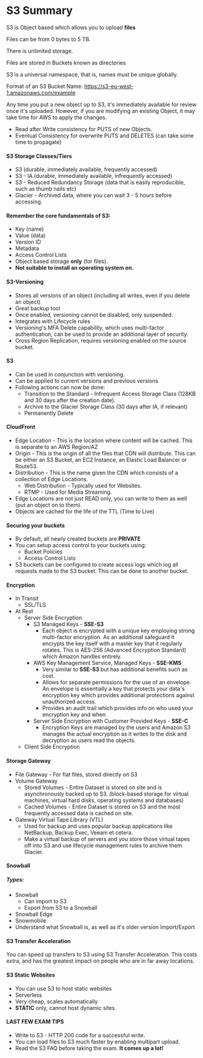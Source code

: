 # S3 Summary 

S3 is Object based which allows you to upload **files**

Files can be from 0 bytes to 5 TB.

There is unlimited storage.

Files are stored in Buckets known as directories

S3 is a universal namespace, that is, names must be unique globally.

Format of an S3 Bucket Name: https://s3-eu-west-1.amazonaws.com/example

Any time you put a new object up to S3, it's immediately available for review once it's uploaded.
However, if you are modifying an existing Object, it may take time for AWS to apply the changes.
* Read after Write consistency for PUTS of new Objects.
* Eventual Consistency for overwrite PUTS and DELETES (can take some time to propagate)

#### S3 Storage Classes/Tiers
* S3 (durable, immediately available, frequently accessed)
* S3 - IA (durable, immediately available, infrequently accessed)
* S3 - Reduced Redundancy Storage (data that is easily reproducible, such as thumb nails etc)
* Glacier - Archived data, where you can wait 3 - 5 hours before accessing.


#### Remember the core fundamentals of S3:
* Key (name)
* Value (data)
* Version ID
* Metadata
* Access Control Lists
* Object based storage **only** (for files).
* **Not suitable to install an operating system on.**

#### S3-Versioning
* Stores all versions of an object (including all writes, even if you delete an object)
* Great backup tool
* Once enabled, versioning cannot be disabled, only suspended.
* Integrates with Lifecycle rules
* Versioning's MFA Delete capability, which uses multi-factor authentication, can be used to provide an additional layer of security.
* Cross Region Replication, requires versioning enabled on the source bucket.

#### S3
* Can be used in conjunction with versioning.
* Can be applied to current versions and previous versions
* Following actions can now be done:
    * Transition to the Standard - Infrequent Access Storage Class (128KB and 30 days after the creation date).
    * Archive to the Glacier Storage Class (30 days after IA, if relevant)
    * Permanently Delete
    
#### CloudFront 
* Edge Location - This is the location where content will be cached. This is separate to an AWS Region/AZ
* Origin - This is the origin of all the files that CDN will distribute. This can be either an S3 Bucket, an EC2 Instance, an Elastic Load Balancer or Route53.
* Distribution - This is the name given the CDN which consists of a collection of Edge Locations.
    * Web Distribution - Typically used for Websites.
    * RTMP - Used for Media Streaming.
* Edge Locations are not just READ only, you can write to them as well (put an object on to them).
* Objects are cached for the life of the TTL (Time to Live)

#### Securing your buckets
* By default, all newly created buckets are **PRIVATE**
* You can setup access control to your buckets using:
    * Bucket Policies
    * Access Control Lists
* S3 buckets can be configured to create access logs which log all requests made to the S3 bucket. This can be done to another bucket.

#### Encryption
* In Transit
    * SSL/TLS
* At Rest
    * Server Side Encryption
        * S3 Managed Keys - **SSE-S3** 
            * Each object is encrypted with a unique key employing strong multi-factor encryption.
              As an additional safeguard it encrypts the key itself with a master key that it regularly rotates. 
              This is AES-256 (Advanced Encryption Standard) which Amazon handles entirely.
        * AWS Key Management Service, Managed Keys - **SSE-KMS**
            * Very similar to **SSE-S3** but has additional benefits such as cost.
            * Allows for separate permissions for the use of an envelope. An envelope is essentially a key that protects your data's encryption key which provides additional protections against unauthorized access. 
            * Provides an audit trail which provides info on who used your encryption key and when
        * Server Side Encryption with Customer Provided Keys - **SSE-C**
            * Encryption Keys are managed by the users and Amazon S3 manages the actual encryption as it writes to the disk and decryption as users read the objects.
    * Client Side Encryption

#### Storage Gateway
* File Gateway - For flat files, stored directly on S3
* Volume Gateway 
    * Stored Volumes - Entire Dataset is stored on site and is asynchronously backed up to S3.
      (block-based storage for virtual machines, virtual hard disks, operating systems and databases)
    * Cached Volumes - Entire Dataset is stored on S3 and the most frequently accessed data is cached on site.
* Gateway Virtual Tape Library (VTL)
    * Used for backup and uses popular backup applications like NetBackup, Backup Exec, Veeam et cetera.
    * Make a virtual backup of servers and you store those virtual tapes off into S3 and use lifecycle management rules to archive them Glacier.

#### Snowball
##### Types:
* Snowball
    * Can import to S3
    * Export from S3 to a Snowball
* Snowball Edge
* Snowmobile
* Understand what Snowball is, as well as it's older version Import/Export

#### S3 Transfer Acceleration
You can speed up transfers to S3 using S3 Transfer Acceleration. 
This costs extra, and has the greatest impact on people who are in far away locations.

#### S3 Static Websites
* You can use S3 to host static websites
* Serverless
* Very cheap, scales automatically
* **STATIC** only, cannot host dynamic sites.

#### LAST FEW EXAM TIPS
* Write to S3 - HTTP 200 code for a successful write.
* You can load files to S3 much faster by enabling multipart upload.
* Read the S3 FAQ before taking the exam. **It comes up a lot!**